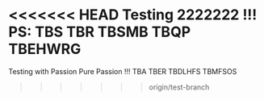 <<<<<<< HEAD
Testing 2222222 !!!
PS: TBS TBR TBSMB
TBQP TBEHWRG
=======
Testing with Passion Pure Passion !!!
TBA TBER TBDLHFS TBMFSOS
>>>>>>> origin/test-branch
